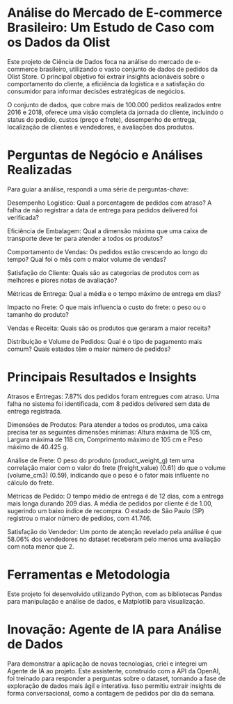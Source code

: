 # Análise do Mercado de E-commerce Brasileiro: Um Estudo de Caso com os Dados da Olist

Este projeto de Ciência de Dados foca na análise do mercado de e-commerce brasileiro, utilizando o vasto conjunto de dados de pedidos da Olist Store. O principal objetivo foi extrair insights acionáveis sobre o comportamento do cliente, a eficiência da logística e a satisfação do consumidor para informar decisões estratégicas de negócios.

O conjunto de dados, que cobre mais de 100.000 pedidos realizados entre 2016 e 2018, oferece uma visão completa da jornada do cliente, incluindo o status do pedido, custos (preço e frete), desempenho de entrega, localização de clientes e vendedores, e avaliações dos produtos.

# Perguntas de Negócio e Análises Realizadas
Para guiar a análise, respondi a uma série de perguntas-chave:

Desempenho Logístico: Qual a porcentagem de pedidos com atraso? A falha de não registrar a data de entrega para pedidos 
delivered foi verificada? 

Eficiência de Embalagem: Qual a dimensão máxima que uma caixa de transporte deve ter para atender a todos os produtos? 

Comportamento de Vendas: Os pedidos estão crescendo ao longo do tempo? Qual foi o mês com o maior volume de vendas? 

Satisfação do Cliente: Quais são as categorias de produtos com as melhores e piores notas de avaliação? 

Métricas de Entrega: Qual a média e o tempo máximo de entrega em dias? 

Impacto no Frete: O que mais influencia o custo do frete: o peso ou o tamanho do produto? 

Vendas e Receita: Quais são os produtos que geraram a maior receita? 

Distribuição e Volume de Pedidos: Qual é o tipo de pagamento mais comum? Quais estados têm o maior número de pedidos? 


# Principais Resultados e Insights

Atrasos e Entregas: 7.87% dos pedidos foram entregues com atraso. Uma falha no sistema foi identificada, com 8 pedidos 
delivered sem data de entrega registrada.

Dimensões de Produtos: Para atender a todos os produtos, uma caixa precisa ter as seguintes dimensões mínimas: Altura máxima de 105 cm, Largura máxima de 118 cm, Comprimento máximo de 105 cm e Peso máximo de 40.425 g.

Análise de Frete: O peso do produto (product_weight_g) tem uma correlação maior com o valor do frete (freight_value) (0.61) do que o volume (volume_cm3) (0.59), indicando que o peso é o fator mais influente no cálculo do frete.

Métricas de Pedido: O tempo médio de entrega é de 12 dias, com a entrega mais longa durando 209 dias. A média de pedidos por cliente é de 1.00, sugerindo um baixo índice de recompra. O estado de São Paulo (SP) registrou o maior número de pedidos, com 41.746.

Satisfação do Vendedor: Um ponto de atenção revelado pela análise é que 58.06% dos vendedores no dataset receberam pelo menos uma avaliação com nota menor que 2.

# Ferramentas e Metodologia
Este projeto foi desenvolvido utilizando 
Python, com as bibliotecas Pandas para manipulação e análise de dados, e Matplotlib para visualização.

# Inovação: Agente de IA para Análise de Dados

Para demonstrar a aplicação de novas tecnologias, criei e integrei um Agente de IA ao projeto. Este assistente, construído com a API da OpenAI, foi treinado para responder a perguntas sobre o dataset, tornando a fase de exploração de dados mais ágil e interativa. Isso permitiu extrair insights de forma conversacional, como a contagem de pedidos por dia da semana.
